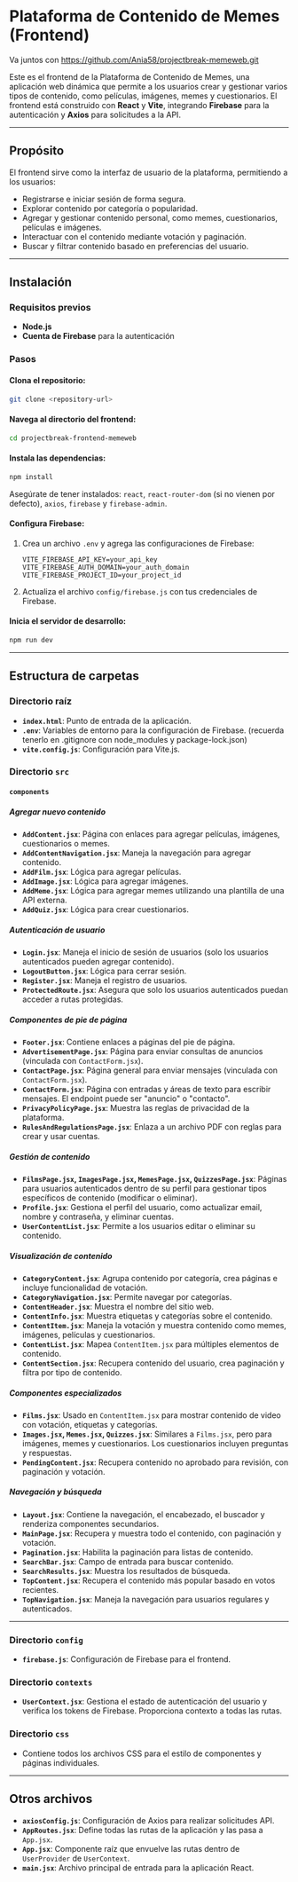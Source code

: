 # Plataforma de Contenido de Memes (Frontend)

Va juntos con https://github.com/Ania58/projectbreak-memeweb.git

Este es el frontend de la Plataforma de Contenido de Memes, una aplicación web dinámica que permite a los usuarios crear y gestionar varios tipos de contenido, como películas, imágenes, memes y cuestionarios. El frontend está construido con **React** y **Vite**, integrando **Firebase** para la autenticación y **Axios** para solicitudes a la API.

---

## Propósito

El frontend sirve como la interfaz de usuario de la plataforma, permitiendo a los usuarios:

- Registrarse e iniciar sesión de forma segura.
- Explorar contenido por categoría o popularidad.
- Agregar y gestionar contenido personal, como memes, cuestionarios, películas e imágenes.
- Interactuar con el contenido mediante votación y paginación.
- Buscar y filtrar contenido basado en preferencias del usuario.

---

## Instalación

### Requisitos previos

- **Node.js**
- **Cuenta de Firebase** para la autenticación

### Pasos

#### Clona el repositorio:

```bash
git clone <repository-url>
```

#### Navega al directorio del frontend:

```bash
cd projectbreak-frontend-memeweb
```

#### Instala las dependencias:

```bash
npm install
```

Asegúrate de tener instalados: `react`, `react-router-dom` (si no vienen por defecto), `axios`, `firebase` y `firebase-admin`. 

#### Configura Firebase:

1. Crea un archivo `.env` y agrega las configuraciones de Firebase:

   ```env
   VITE_FIREBASE_API_KEY=your_api_key
   VITE_FIREBASE_AUTH_DOMAIN=your_auth_domain
   VITE_FIREBASE_PROJECT_ID=your_project_id
   ```

2. Actualiza el archivo `config/firebase.js` con tus credenciales de Firebase.

#### Inicia el servidor de desarrollo:

```bash
npm run dev
```

---

## Estructura de carpetas

### Directorio raíz

- **`index.html`**: Punto de entrada de la aplicación.
- **`.env`**: Variables de entorno para la configuración de Firebase. (recuerda tenerlo en .gitignore con node_modules y package-lock.json)
- **`vite.config.js`**: Configuración para Vite.js.

### Directorio `src`

#### **`components`**

##### **Agregar nuevo contenido**
- **`AddContent.jsx`**: Página con enlaces para agregar películas, imágenes, cuestionarios o memes.
- **`AddContentNavigation.jsx`**: Maneja la navegación para agregar contenido.
- **`AddFilm.jsx`**: Lógica para agregar películas.
- **`AddImage.jsx`**: Lógica para agregar imágenes.
- **`AddMeme.jsx`**: Lógica para agregar memes utilizando una plantilla de una API externa.
- **`AddQuiz.jsx`**: Lógica para crear cuestionarios.

##### **Autenticación de usuario**
- **`Login.jsx`**: Maneja el inicio de sesión de usuarios (solo los usuarios autenticados pueden agregar contenido).
- **`LogoutButton.jsx`**: Lógica para cerrar sesión.
- **`Register.jsx`**: Maneja el registro de usuarios.
- **`ProtectedRoute.jsx`**: Asegura que solo los usuarios autenticados puedan acceder a rutas protegidas.

##### **Componentes de pie de página**
- **`Footer.jsx`**: Contiene enlaces a páginas del pie de página.
- **`AdvertisementPage.jsx`**: Página para enviar consultas de anuncios (vinculada con `ContactForm.jsx`).
- **`ContactPage.jsx`**: Página general para enviar mensajes (vinculada con `ContactForm.jsx`).
- **`ContactForm.jsx`**: Página con entradas y áreas de texto para escribir mensajes. El endpoint puede ser "anuncio" o "contacto".
- **`PrivacyPolicyPage.jsx`**: Muestra las reglas de privacidad de la plataforma.
- **`RulesAndRegulationsPage.jsx`**: Enlaza a un archivo PDF con reglas para crear y usar cuentas.

##### **Gestión de contenido**
- **`FilmsPage.jsx`, `ImagesPage.jsx`, `MemesPage.jsx`, `QuizzesPage.jsx`**: Páginas para usuarios autenticados dentro de su perfil para gestionar tipos específicos de contenido (modificar o eliminar).
- **`Profile.jsx`**: Gestiona el perfil del usuario, como actualizar email, nombre y contraseña, y eliminar cuentas.
- **`UserContentList.jsx`**: Permite a los usuarios editar o eliminar su contenido.

##### **Visualización de contenido**
- **`CategoryContent.jsx`**: Agrupa contenido por categoría, crea páginas e incluye funcionalidad de votación.
- **`CategoryNavigation.jsx`**: Permite navegar por categorías.
- **`ContentHeader.jsx`**: Muestra el nombre del sitio web.
- **`ContentInfo.jsx`**: Muestra etiquetas y categorías sobre el contenido.
- **`ContentItem.jsx`**: Maneja la votación y muestra contenido como memes, imágenes, películas y cuestionarios.
- **`ContentList.jsx`**: Mapea `ContentItem.jsx` para múltiples elementos de contenido.
- **`ContentSection.jsx`**: Recupera contenido del usuario, crea paginación y filtra por tipo de contenido.

##### **Componentes especializados**
- **`Films.jsx`**: Usado en `ContentItem.jsx` para mostrar contenido de video con votación, etiquetas y categorías.
- **`Images.jsx`, `Memes.jsx`, `Quizzes.jsx`**: Similares a `Films.jsx`, pero para imágenes, memes y cuestionarios. Los cuestionarios incluyen preguntas y respuestas.
- **`PendingContent.jsx`**: Recupera contenido no aprobado para revisión, con paginación y votación.

##### **Navegación y búsqueda**
- **`Layout.jsx`**: Contiene la navegación, el encabezado, el buscador y renderiza componentes secundarios.
- **`MainPage.jsx`**: Recupera y muestra todo el contenido, con paginación y votación.
- **`Pagination.jsx`**: Habilita la paginación para listas de contenido.
- **`SearchBar.jsx`**: Campo de entrada para buscar contenido.
- **`SearchResults.jsx`**: Muestra los resultados de búsqueda.
- **`TopContent.jsx`**: Recupera el contenido más popular basado en votos recientes.
- **`TopNavigation.jsx`**: Maneja la navegación para usuarios regulares y autenticados.

---

### Directorio `config`
- **`firebase.js`**: Configuración de Firebase para el frontend.

### Directorio `contexts`
- **`UserContext.jsx`**: Gestiona el estado de autenticación del usuario y verifica los tokens de Firebase. Proporciona contexto a todas las rutas.

### Directorio `css`
- Contiene todos los archivos CSS para el estilo de componentes y páginas individuales.

---

## Otros archivos

- **`axiosConfig.js`**: Configuración de Axios para realizar solicitudes API.
- **`AppRoutes.jsx`**: Define todas las rutas de la aplicación y las pasa a `App.jsx`.
- **`App.jsx`**: Componente raíz que envuelve las rutas dentro de `UserProvider` de `UserContext`.
- **`main.jsx`**: Archivo principal de entrada para la aplicación React.
